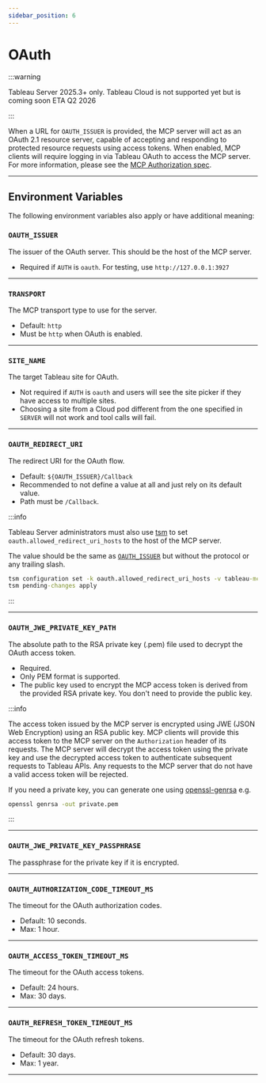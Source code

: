 ```yaml
---
sidebar_position: 6
---
```


# OAuth

:::warning

Tableau Server 2025.3+ only. Tableau Cloud is not supported yet but is coming soon ETA Q2 2026

:::

When a URL for `OAUTH_ISSUER` is provided, the MCP server will act as an OAuth 2.1 resource server,
capable of accepting and responding to protected resource requests using access tokens. When
enabled, MCP clients will require logging in via Tableau OAuth to access the MCP server. For more
information, please see the
[MCP Authorization spec](https://modelcontextprotocol.io/specification/2025-06-18/basic/authorization).

<hr />

## Environment Variables

The following environment variables also apply or have additional meaning:

### `OAUTH_ISSUER`

The issuer of the OAuth server. This should be the host of the MCP server.

- Required if `AUTH` is `oauth`. For testing, use `http://127.0.0.1:3927`

<hr />

### `TRANSPORT`

The MCP transport type to use for the server.

- Default: `http`
- Must be `http` when OAuth is enabled.

<hr />

### `SITE_NAME`

The target Tableau site for OAuth.

- Not required if `AUTH` is `oauth` and users will see the site picker if they have access to
  multiple sites.
- Choosing a site from a Cloud pod different from the one specified in `SERVER` will not work and
  tool calls will fail.

<hr />

### `OAUTH_REDIRECT_URI`

The redirect URI for the OAuth flow.

- Default: `${OAUTH_ISSUER}/Callback`
- Recommended to not define a value at all and just rely on its default value.
- Path must be `/Callback`.

:::info

Tableau Server administrators must also use
[tsm](https://help.tableau.com/current/server/en-us/cli_configuration-set_tsm.htm) to set
`oauth.allowed_redirect_uri_hosts` to the host of the MCP server.

The value should be the same as [`OAUTH_ISSUER`](#oauth_issuer) but without the protocol or any
trailing slash.

```cmd
tsm configuration set -k oauth.allowed_redirect_uri_hosts -v tableau-mcp.example.com
tsm pending-changes apply
```

:::

<hr />

### `OAUTH_JWE_PRIVATE_KEY_PATH`

The absolute path to the RSA private key (.pem) file used to decrypt the OAuth access token.

- Required.
- Only PEM format is supported.
- The public key used to encrypt the MCP access token is derived from the provided RSA private key.
  You don't need to provide the public key.

:::info

The access token issued by the MCP server is encrypted using JWE (JSON Web Encryption) using an RSA
public key. MCP clients will provide this access token to the MCP server on the `Authorization`
header of its requests. The MCP server will decrypt the access token using the private key and use
the decrypted access token to authenticate subsequent requests to Tableau APIs. Any requests to the
MCP server that do not have a valid access token will be rejected.

If you need a private key, you can generate one using
[openssl-genrsa](https://docs.openssl.org/3.0/man1/openssl-genrsa/) e.g.

```cmd
openssl genrsa -out private.pem
```

:::

<hr />

### `OAUTH_JWE_PRIVATE_KEY_PASSPHRASE`

The passphrase for the private key if it is encrypted.

<hr />

### `OAUTH_AUTHORIZATION_CODE_TIMEOUT_MS`

The timeout for the OAuth authorization codes.

- Default: 10 seconds.
- Max: 1 hour.

<hr />

### `OAUTH_ACCESS_TOKEN_TIMEOUT_MS`

The timeout for the OAuth access tokens.

- Default: 24 hours.
- Max: 30 days.

<hr />

### `OAUTH_REFRESH_TOKEN_TIMEOUT_MS`

The timeout for the OAuth refresh tokens.

- Default: 30 days.
- Max: 1 year.

<hr />
